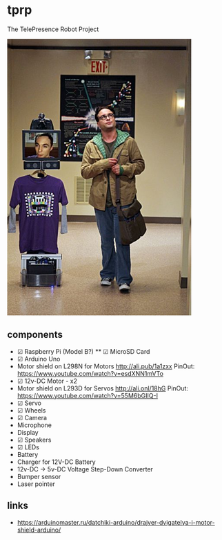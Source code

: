 # tprp
The TelePresence Robot Project

![logo](https://github.com/rigidus/tprp/blob/master/img/logo.jpg "Logo")

## components

* ☑ Raspberry Pi (Model B?)
** ☑ MicroSD Card
* ☑ Arduino Uno
* Motor shield on L298N for Motors
  http://ali.pub/1a1zxx
  PinOut: https://www.youtube.com/watch?v=esdXNN1mVTo
* ☑ 12v-DC Motor - x2
* Motor shield on L293D for Servos
  http://ali.onl/18hG
  PinOut: https://www.youtube.com/watch?v=55M6bGIIQ-I
* ☑ Servo
* ☑ Wheels
* ☑ Camera
* Microphone
* Display
* ☑ Speakers
* ☑ LEDs
* Battery
* Charger for 12V-DC Battery
* 12v-DC -> 5v-DC Voltage Step-Down Converter
* Bumper sensor
* Laser pointer

## links

* https://arduinomaster.ru/datchiki-arduino/drajver-dvigatelya-i-motor-shield-arduino/
